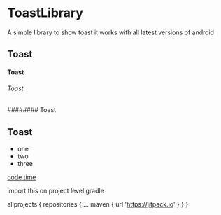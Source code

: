 # ToastLibrary
A simple library to show toast
it works with all latest versions of android

 ## Toast
 
 #### Toast
 
 ###### Toast
 
 ######## Toast
 
 ## Toast
 
 * one
 * two
 * three

[code time](https://www.google.com)

import this on project level gradle 


allprojects {
		repositories {
			...
			maven { url 'https://jitpack.io' }
		}
	}
  
  
